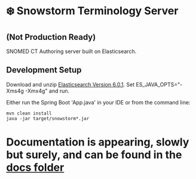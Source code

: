# ❄️ Snowstorm Terminology Server

## (Not Production Ready)

SNOMED CT Authoring server built on Elasticsearch.

## Development Setup

Download and unzip [Elasticsearch Version 6.0.1](https://www.elastic.co/downloads/past-releases/elasticsearch-6-0-1). Set ES_JAVA_OPTS="-Xms4g -Xmx4g" and run.

Either run the Spring Boot 'App.java' in your IDE or from the command line:

```
mvn clean install
java -jar target/snowstorm*.jar
```


Documentation is appearing, slowly but surely, and can be found in the [docs folder](docs/introduction.md)
=======


